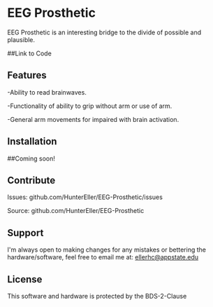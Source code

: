 EEG Prosthetic
==============
EEG Prosthetic is an interesting bridge to the divide of possible and plausible.

##Link to Code

Features
--------

-Ability to read brainwaves.

-Functionality of ability to grip without arm or use of arm.

-General arm movements for impaired with brain activation.

Installation
------------

##Coming soon!

Contribute
----------

Issues: github.com/HunterEller/EEG-Prosthetic/issues

Source: github.com/HunterEller/EEG-Prosthetic

Support
-------

I'm always open to making changes for any mistakes or bettering the hardware/software, 
feel free to email me at: ellerhc@appstate.edu

License
-------

This software and hardware is protected by the BDS-2-Clause
